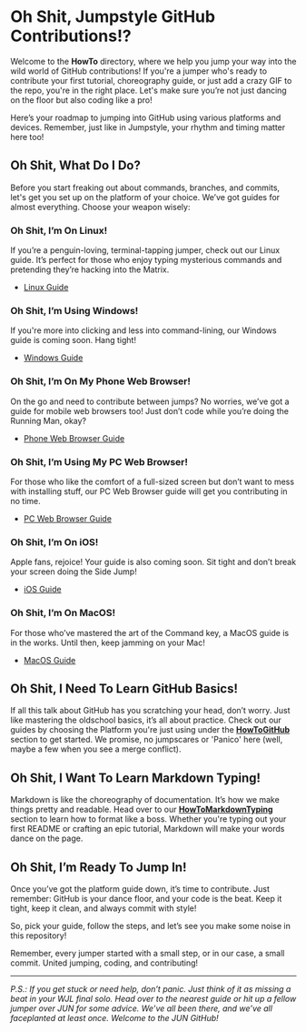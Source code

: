 # Oh Shit, Jumpstyle GitHub Contributions!?

Welcome to the **HowTo** directory, where we help you jump your way into the wild world of GitHub contributions! If you're a jumper who's ready to contribute your first tutorial, choreography guide, or just add a crazy GIF to the repo, you're in the right place. Let's make sure you’re not just dancing on the floor but also coding like a pro!

Here’s your roadmap to jumping into GitHub using various platforms and devices. Remember, just like in Jumpstyle, your rhythm and timing matter here too!

## Oh Shit, What Do I Do?

Before you start freaking out about commands, branches, and commits, let's get you set up on the platform of your choice. We’ve got guides for almost everything. Choose your weapon wisely:

### Oh Shit, I’m On Linux!

If you’re a penguin-loving, terminal-tapping jumper, check out our Linux guide. It’s perfect for those who enjoy typing mysterious commands and pretending they’re hacking into the Matrix.

- [Linux Guide](/Linux)

### Oh Shit, I’m Using Windows!

If you're more into clicking and less into command-lining, our Windows guide is coming soon. Hang tight!

- [Windows Guide](/Windows)

### Oh Shit, I’m On My Phone Web Browser!

On the go and need to contribute between jumps? No worries, we’ve got a guide for mobile web browsers too! Just don’t code while you’re doing the Running Man, okay?

- [Phone Web Browser Guide](/Browser/Phone)

### Oh Shit, I’m Using My PC Web Browser!

For those who like the comfort of a full-sized screen but don’t want to mess with installing stuff, our PC Web Browser guide will get you contributing in no time.

- [PC Web Browser Guide](/Browser/PC)

### Oh Shit, I’m On iOS!

Apple fans, rejoice! Your guide is also coming soon. Sit tight and don’t break your screen doing the Side Jump!

- [iOS Guide](/iOS)

### Oh Shit, I’m On MacOS!

For those who’ve mastered the art of the Command key, a MacOS guide is in the works. Until then, keep jamming on your Mac!

- [MacOS Guide](/MacOS)

## Oh Shit, I Need To Learn GitHub Basics!

If all this talk about GitHub has you scratching your head, don’t worry. Just like mastering the oldschool basics, it’s all about practice. Check out our guides by choosing the Platform you're just using under the [**HowToGitHub**](/Browser/HowToGitHub.md) section to get started. We promise, no jumpscares or 'Panico' here (well, maybe a few when you see a merge conflict).

## Oh Shit, I Want To Learn Markdown Typing!

Markdown is like the choreography of documentation. It’s how we make things pretty and readable. Head over to our [**HowToMarkdownTyping**](/Browser/HowToMarkdownTyping.md) section to learn how to format like a boss. Whether you're typing out your first README or crafting an epic tutorial, Markdown will make your words dance on the page.

## Oh Shit, I’m Ready To Jump In!

Once you’ve got the platform guide down, it’s time to contribute. Just remember: GitHub is your dance floor, and your code is the beat. Keep it tight, keep it clean, and always commit with style!

So, pick your guide, follow the steps, and let’s see you make some noise in this repository! 

Remember, every jumper started with a small step, or in our case, a small commit. United jumping, coding, and contributing!

---

*P.S.: If you get stuck or need help, don’t panic. Just think of it as missing a beat in your WJL final solo. Head over to the nearest guide or hit up a fellow jumper over JUN for some advice. We’ve all been there, and we’ve all faceplanted at least once. Welcome to the JUN GitHub!*
